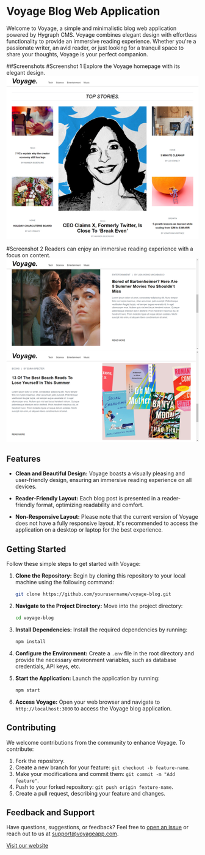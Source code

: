 # Voyage Blog Web Application

Welcome to Voyage, a simple and minimalistic blog web application powered by Hygraph CMS. Voyage combines elegant design with effortless functionality to provide an immersive reading experience. Whether you're a passionate writer, an avid reader, or just looking for a tranquil space to share your thoughts, Voyage is your perfect companion.

##Screenshots
#Screenshot 1
Explore the Voyage homepage with its elegant design.
![Screenshot 1](screenshots/screenshot-1.png)


#Screenshot 2
Readers can enjoy an immersive reading experience with a focus on content.
![Screenshot 1](screenshots/screenshot-2.png)
![Screenshot 1](screenshots/screenshot-3.png)



## Features

- **Clean and Beautiful Design:** Voyage boasts a visually pleasing and user-friendly design, ensuring an immersive reading experience on all devices.

- **Reader-Friendly Layout:** Each blog post is presented in a reader-friendly format, optimizing readability and comfort.

- **Non-Responsive Layout:** Please note that the current version of Voyage does not have a fully responsive layout. It's recommended to access the application on a desktop or laptop for the best experience.

## Getting Started

Follow these simple steps to get started with Voyage:

1. **Clone the Repository:** Begin by cloning this repository to your local machine using the following command:

   ```bash
   git clone https://github.com/yourusername/voyage-blog.git
   ```

2. **Navigate to the Project Directory:** Move into the project directory:

   ```bash
   cd voyage-blog
   ```

3. **Install Dependencies:** Install the required dependencies by running:

   ```bash
   npm install
   ```

4. **Configure the Environment:** Create a `.env` file in the root directory and provide the necessary environment variables, such as database credentials, API keys, etc.

5. **Start the Application:** Launch the application by running:

   ```bash
   npm start
   ```

6. **Access Voyage:** Open your web browser and navigate to `http://localhost:3000` to access the Voyage blog application.

## Contributing

We welcome contributions from the community to enhance Voyage. To contribute:

1. Fork the repository.
2. Create a new branch for your feature: `git checkout -b feature-name`.
3. Make your modifications and commit them: `git commit -m "Add feature"`.
4. Push to your forked repository: `git push origin feature-name`.
5. Create a pull request, describing your feature and changes.

## Feedback and Support

Have questions, suggestions, or feedback? Feel free to [open an issue](https://github.com/yourusername/voyage-blog/issues) or reach out to us at support@voyageapp.com.


[Visit our website](https://voyage-blog.vercel.app/)
